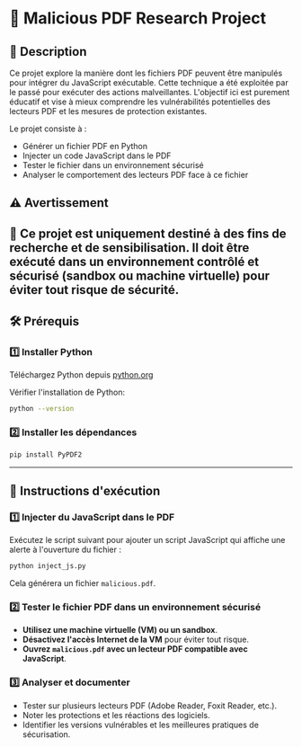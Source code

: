 # 📄 Malicious PDF Research Project

## 📌 Description
Ce projet explore la manière dont les fichiers PDF peuvent être manipulés pour intégrer du JavaScript exécutable. Cette technique a été exploitée par le passé pour exécuter des actions malveillantes. L'objectif ici est purement éducatif et vise à mieux comprendre les vulnérabilités potentielles des lecteurs PDF et les mesures de protection existantes.

Le projet consiste à :
- Générer un fichier PDF en Python
- Injecter un code JavaScript dans le PDF
- Tester le fichier dans un environnement sécurisé
- Analyser le comportement des lecteurs PDF face à ce fichier

## ⚠️ Avertissement
🚨 **Ce projet est uniquement destiné à des fins de recherche et de sensibilisation.** Il doit être exécuté dans un environnement contrôlé et sécurisé (sandbox ou machine virtuelle) pour éviter tout risque de sécurité.
---

## 🛠 Prérequis
### 1️⃣ Installer Python
Téléchargez Python depuis [python.org](https://www.python.org/downloads/)

Vérifier l'installation de Python:
```bash
python --version
```

### 2️⃣ Installer les dépendances
```bash
pip install PyPDF2
```

---

## 🚀 Instructions d'exécution
### 1️⃣ Injecter du JavaScript dans le PDF
Exécutez le script suivant pour ajouter un script JavaScript qui affiche une alerte à l'ouverture du fichier :
```bash
python inject_js.py
```
Cela générera un fichier `malicious.pdf`.

### 2️⃣ Tester le fichier PDF dans un environnement sécurisé
- **Utilisez une machine virtuelle (VM) ou un sandbox**.
- **Désactivez l'accès Internet de la VM** pour éviter tout risque.
- **Ouvrez `malicious.pdf` avec un lecteur PDF compatible avec JavaScript**.

### 3️⃣ Analyser et documenter
- Tester sur plusieurs lecteurs PDF (Adobe Reader, Foxit Reader, etc.).
- Noter les protections et les réactions des logiciels.
- Identifier les versions vulnérables et les meilleures pratiques de sécurisation.